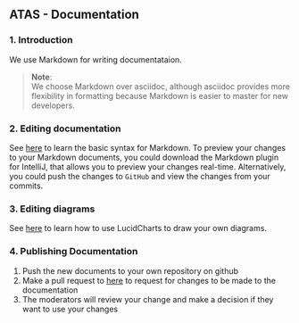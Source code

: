 ## ATAS - Documentation

### 1. Introduction
We use Markdown for writing documentataion.

> **Note**: <br/>
> We choose Markdown over asciidoc, although asciidoc provides more flexibility in formatting because Markdown is easier 
>to master for new developers.<br/>

### 2. Editing documentation
See [here](https://www.markdownguide.org/getting-started/) to learn the basic syntax for Markdown.
To preview your changes to your Markdown documents, you could download the Markdown plugin for IntelliJ, that allows 
you to preview your changes real-time. Alternatively, you could push the changes to `GitHub` and view the changes from 
your commits. 

### 3. Editing diagrams
See [here](https://www.lucidchart.com/blog/getting-started-in-lucidchart) to learn how to use LucidCharts to draw your 
own diagrams.

### 4. Publishing Documentation
1. Push the new documents to your own repository on github
2. Make a pull request to [here](https://github.com/AY1920S2-CS2113T-M16-1/tp) to request for changes to be made to the 
documentation
3. The moderators will review your change and make a decision if they want to use your changes

